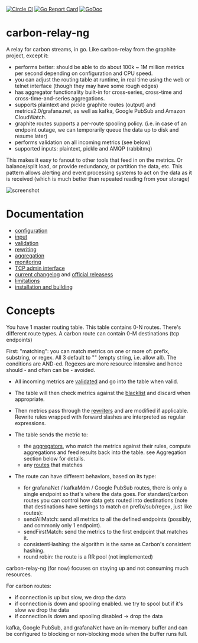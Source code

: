 [![Circle CI](https://circleci.com/gh/graphite-ng/carbon-relay-ng.svg?style=shield)](https://circleci.com/gh/graphite-ng/carbon-relay-ng)
[![Go Report Card](https://goreportcard.com/badge/github.com/graphite-ng/carbon-relay-ng)](https://goreportcard.com/report/github.com/graphite-ng/carbon-relay-ng)
[![GoDoc](https://godoc.org/github.com/graphite-ng/carbon-relay-ng?status.svg)](https://godoc.org/github.com/graphite-ng/carbon-relay-ng)

carbon-relay-ng
===============

A relay for carbon streams, in go.
Like carbon-relay from the graphite project, except it:

 * performs better: should be able to do about 100k ~ 1M million metrics per second depending on configuration and CPU speed.
 * you can adjust the routing table at runtime, in real time using the web or telnet interface (though they may have some rough edges)
 * has aggregator functionality built-in for cross-series, cross-time and cross-time-and-series aggregations.
 * supports plaintext and pickle graphite routes (output) and metrics2.0/grafana.net, as well as kafka, Google PubSub and Amazon CloudWatch.
 * graphite routes supports a per-route spooling policy.
   (i.e. in case of an endpoint outage, we can temporarily queue the data up to disk and resume later)
 * performs validation on all incoming metrics (see below)
 * supported inputs: plaintext, pickle and AMQP (rabbitmq)

This makes it easy to fanout to other tools that feed in on the metrics.
Or balance/split load, or provide redundancy, or partition the data, etc.
This pattern allows alerting and event processing systems to act on the data as it is received (which is much better than repeated reading from your storage)


![screenshot](https://raw.githubusercontent.com/graphite-ng/carbon-relay-ng/master/screenshots/screenshot.png)

Documentation
=============

* [configuration](https://github.com/graphite-ng/carbon-relay-ng/blob/master/docs/config.md)
* [input](https://github.com/graphite-ng/carbon-relay-ng/blob/master/docs/input.md)
* [validation](https://github.com/graphite-ng/carbon-relay-ng/blob/master/docs/validation.md)
* [rewriting](https://github.com/graphite-ng/carbon-relay-ng/blob/master/docs/rewriting.md)
* [aggregation](https://github.com/graphite-ng/carbon-relay-ng/blob/master/docs/aggregation.md)
* [monitoring](https://github.com/graphite-ng/carbon-relay-ng/blob/master/docs/monitoring.md)
* [TCP admin interface](https://github.com/graphite-ng/carbon-relay-ng/blob/master/docs/tcp-admin-interface.md)
* [current changelog](https://github.com/graphite-ng/carbon-relay-ng/blob/master/CHANGELOG.md) and [official releasess](https://github.com/graphite-ng/carbon-relay-ng/releases)
* [limitations](https://github.com/graphite-ng/carbon-relay-ng/blob/master/docs/limitations.md)
* [installation and building](https://github.com/graphite-ng/carbon-relay-ng/blob/master/docs/installation-building.md)


Concepts
========

You have 1 master routing table.  This table contains 0-N routes.  There's different route types. A carbon route can contain 0-M destinations (tcp endpoints)

First: "matching": you can match metrics on one or more of: prefix, substring, or regex.  All 3 default to "" (empty string, i.e. allow all).
The conditions are AND-ed.  Regexes are more resource intensive and hence should - and often can be - avoided.

* All incoming metrics are [validated](https://github.com/graphite-ng/carbon-relay-ng/blob/master/docs/validation.md) and go into the table when valid.
* The table will then check metrics against the [blacklist](https://github.com/graphite-ng/carbon-relay-ng/blob/master/docs/config.md#blacklist) and discard when appropriate.
* Then metrics pass through the [rewriters](https://github.com/graphite-ng/carbon-relay-ng/blob/master/docs/rewriting.md) and are modified if applicable.  Rewrite rules wrapped with forward slashes are interpreted as regular expressions.
* The table sends the metric to:
  * the [aggregators](https://github.com/graphite-ng/carbon-relay-ng/blob/master/docs/aggregation.md), who match the metrics against their rules, compute aggregations and feed results back into the table. see Aggregation section below for details.
  * any [routes](https://github.com/graphite-ng/carbon-relay-ng/blob/master/docs/config.md#routes) that matches
* The route can have different behaviors, based on its type:

  * for grafanaNet / kafkaMdm / Google PubSub routes, there is only a single endpoint so that's where the data goes.  For standard/carbon routes you can control how data gets routed into destinations (note that destinations have settings to match on prefix/sub/regex, just like routes):
  * sendAllMatch: send all metrics to all the defined endpoints (possibly, and commonly only 1 endpoint).
  * sendFirstMatch: send the metrics to the first endpoint that matches it.
  * consistentHashing: the algorithm is the same as Carbon's consistent hashing.
  * round robin: the route is a RR pool (not implemented)


carbon-relay-ng (for now) focuses on staying up and not consuming much resources.

For carbon routes:
* if connection is up but slow, we drop the data
* if connection is down and spooling enabled.  we try to spool but if it's slow we drop the data
* if connection is down and spooling disabled -> drop the data

kafka, Google PubSub, and grafanaNet have an in-memory buffer and can be configured to blocking or non-blocking mode when the buffer runs full.

